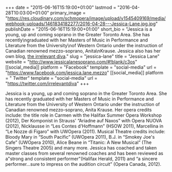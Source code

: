 +++
date = "2015-06-16T15:19:00+01:00"
lastmod = "2016-04-28T10:03:00+01:00"
primary_image = "https://res.cloudinary.com/schmopera/image/upload/v1545409169/media/webhook-uploads/1461834182277/2016-04-28---Jessica-Lane.jpg.jpg"
publishDate = "2015-06-16T15:19:00+01:00"
short_bio = "Jessica is a young, up and coming soprano in the Greater Toronto Area. She has recently\ngraduated with her Masters of Music in Performance and Literature from the University\nof Western Ontario under the instruction of Canadian renowned mezzo-soprano, Anita\nKrause. Jessica also has her own blog, [the irrelevant diva](http://theirreleventdiva.blogspot.ca/)."
slug = "jessica-lane"
title = "Jessica Lane"
website = "http://www.jessicalanesoprano.com/#!blank/c3os"
[[social_media]]
platform = "Facebook"
template = "social-media"
url = "https://www.facebook.com/jessica.lane.mezzo"
[[social_media]]
platform = " Twitter"
template = "social-media"
url = "https://twitter.com/irrelevantdiva"
+++

Jessica is a young, up and coming soprano in the Greater Toronto Area. She has recently
graduated with her Masters of Music in Performance and Literature from the University
of Western Ontario under the instruction of Canadian renowned mezzo-soprano, Anita
Krause. Her opera credits include: the title role in Carmen with the Halifax Summer
Opera Workshop (2012), Der Komponist in Strauss' “Ariadne auf Naxos” with Opera
NUOVA (2012), Nicklausse in “Les Contes d'Hoffmann” (HSOW 2011), Marcellina in
“Le Nozze di Figaro” with UWOpera (2011). Musical Theatre credits include: Bloody
Mary in “South Pacific” (UWOpera 2011), B.J. in “Smokey Joe's Cafe” (UWOpera
2010), Alice Beane in “Titanic: A New Musical” (The Singers Theatre 2005) and many
more. Jessica has coached and taken master classes from several renowned coaches and
has been reviewed as a"strong and consistent performer"(Halifax Herald, 2011) and “a
sincere performer...sure to impress on the audition circuit” (Opera Canada, 2012).
